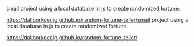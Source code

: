 small project using a local database in js to create randomized fortune.

https://daliborkoenig.github.io/random-fortune-teller/small project using a local database in js to create randomized fortune.

https://daliborkoenig.github.io/random-fortune-teller/
